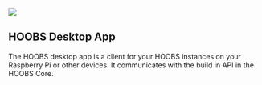 ![](https://raw.githubusercontent.com/hoobs-org/HOOBS/master/docs/logo.png)

## HOOBS Desktop App
The HOOBS desktop app is a client for your HOOBS instances on your Raspberry Pi or other devices. It communicates with the build in API in the HOOBS Core.